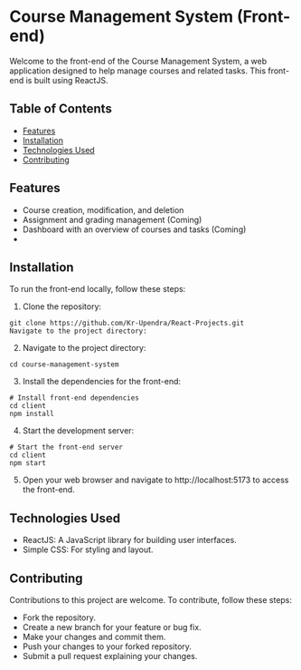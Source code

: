 # Course Management System (Front-end)

Welcome to the front-end of the Course Management System, a web application designed to help manage courses and related tasks. This front-end is built using ReactJS.

## Table of Contents

- [Features](#features)
- [Installation](#installation)
- [Technologies Used](#technology-used)
- [Contributing](#ontributing)

## Features

- Course creation, modification, and deletion
- Assignment and grading management (Coming)
- Dashboard with an overview of courses and tasks (Coming)
-

## Installation

To run the front-end locally, follow these steps:

1. Clone the repository:

```
git clone https://github.com/Kr-Upendra/React-Projects.git
Navigate to the project directory:
```

2. Navigate to the project directory:

```
cd course-management-system
```

3. Install the dependencies for the front-end:

```
# Install front-end dependencies
cd client
npm install
```

4. Start the development server:

```
# Start the front-end server
cd client
npm start
```

5. Open your web browser and navigate to http://localhost:5173 to access the front-end.

## Technologies Used

- ReactJS: A JavaScript library for building user interfaces.
- Simple CSS: For styling and layout.

## Contributing

Contributions to this project are welcome. To contribute, follow these steps:

- Fork the repository.
- Create a new branch for your feature or bug fix.
- Make your changes and commit them.
- Push your changes to your forked repository.
- Submit a pull request explaining your changes.
